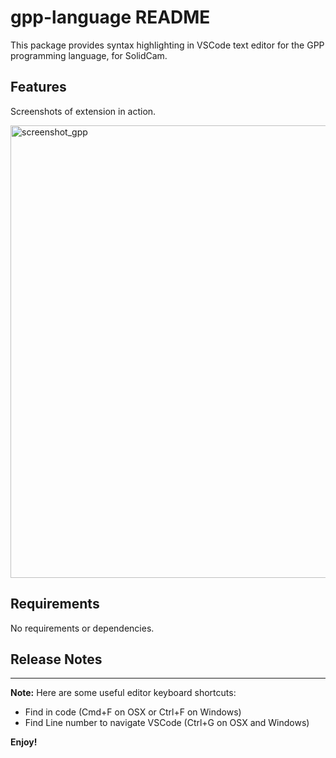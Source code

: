 # gpp-language README

This package provides syntax highlighting in VSCode text editor for the GPP programming language, for SolidCam.

## Features

Screenshots of extension in action. 

<img width="724" alt="screenshot_gpp" src="https://user-images.githubusercontent.com/11251737/35605449-9f93b570-05fd-11e8-83b7-4775d95a2e64.png">


## Requirements

No requirements or dependencies.

## Release Notes


-----------------------------------------------------------------------------------------------------------

**Note:**   Here are some useful editor keyboard shortcuts:

* Find in code (Cmd+F on OSX or Ctrl+F on Windows)
* Find Line number to navigate VSCode (Ctrl+G on OSX and Windows)

**Enjoy!**
